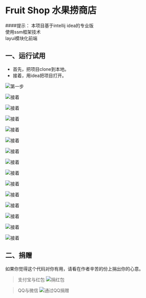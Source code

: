 Fruit Shop 水果捞商店
===

####提示：
本项目基于intellij idea的专业版<br>
使用ssm框架技术<br>
layui模块化前端<br>

## 一、运行试用
* 首先，把项目clone到本地。
* 接着，用idea把项目打开。

![第一步](https://github.com/Yaque/FriutShop/blob/master/show/use/1.png)

![接着](https://github.com/Yaque/FriutShop/blob/master/show/use/2.png)

![接着](https://github.com/Yaque/FriutShop/blob/master/show/use/3.png)

![接着](https://github.com/Yaque/FriutShop/blob/master/show/use/4.png)

![接着](https://github.com/Yaque/FriutShop/blob/master/show/use/5.png)

![接着](https://github.com/Yaque/FriutShop/blob/master/show/use/6.png)

![接着](https://github.com/Yaque/FriutShop/blob/master/show/use/7.png)

![接着](https://github.com/Yaque/FriutShop/blob/master/show/use/8.png)

![接着](https://github.com/Yaque/FriutShop/blob/master/show/use/9.png)

![接着](https://github.com/Yaque/FriutShop/blob/master/show/use/10.png)

![接着](https://github.com/Yaque/FriutShop/blob/master/show/use/11.png)

![接着](https://github.com/Yaque/FriutShop/blob/master/show/use/12.png)

![接着](https://github.com/Yaque/FriutShop/blob/master/show/use/13.png)

![接着](https://github.com/Yaque/FriutShop/blob/master/show/use/14.png)

![接着](https://github.com/Yaque/FriutShop/blob/master/show/use/15.png)
## 二、捐赠
如果你觉得这个代码对你有用，请看在作者辛苦的份上捐出你的心意。
>支付宝与红包
>![捐红包](https://github.com/Yaque/FriutShop/blob/master/show/money/zhifubao_hongbao.jpg)

>QQ与微信
>![通过QQ捐赠](https://github.com/Yaque/FriutShop/blob/master/show/money/weixin_qq.png)